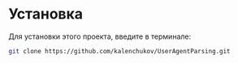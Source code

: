 # Установка
Для установки этого проекта, введите в терминале:

```bash
git clone https://github.com/kalenchukov/UserAgentParsing.git
```
